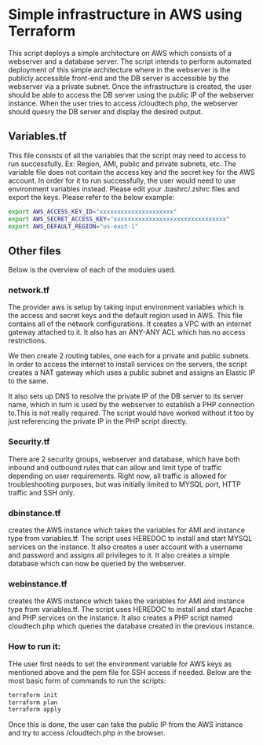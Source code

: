# Simple infrastructure in AWS using Terraform

This script deploys a simple architecture on AWS which consists of a webserver and a database server. The script intends to perform automated deployment of this simple architecture where in the webserver is the publicly accessible front-end and the DB server is accessible by the webserver via a private subnet. 
Once the infrastructure is created, the user should be able to access the DB server using the public IP of the webserver instance. When the user tries to access <publicIP>/cloudtech.php, the webserver should quesry the DB server and display the desired output.

## Variables.tf

This file consists of all the variables that the script may need to access to run successfully. Ex: Region, AMI, public and private subnets, etc.
The variable file does not contain the access key and the secret key for the AWS account. 
In order for it to run successfully, the user would need to use environment variables instead. Please edit your .bashrc/.zshrc files and export the keys.
Please refer to the below example:
```bash
export AWS_ACCESS_KEY_ID="xxxxxxxxxxxxxxxxxxxxx"
export AWS_SECRET_ACCESS_KEY="xxxxxxxxxxxxxxxxxxxxxxxxxxxxxxxx"
export AWS_DEFAULT_REGION="us-east-1"
```

## Other files

Below is the overview of each of the modules used.


### network.tf
The provider aws is setup by taking input environment variables which is the access and secret keys and the default region used in AWS.
This file contains all of the network configurations. It creates a VPC with an internet gateway attached to it. It also has an ANY-ANY ACL which has no access restrictions. 

We then create 2 routing tables, one each for a private and public subnets. In order to access the internet to install services on the servers, the script creates a NAT gateway which uses a public subnet and assigns an Elastic IP to the same. 

It also sets up DNS to resolve the private IP of the DB server to its server name, which in turn is used by the webserver to establish a PHP connection to.This is not really required. The script would have worked without it too by just referencing the private IP in the PHP script directly.

### Security.tf

There are 2 security groups, webserver and database, which have both inbound and outbound rules that can allow and limit type of traffic depending on user requirements. 
Right now, all traffic is allowed for troubleshooting purposes, but was initially limited to MYSQL port, HTTP traffic and SSH only. 

### dbinstance.tf

creates the AWS instance which takes the variables for AMI and instance type from variables.tf.
The script uses HEREDOC to install and start MYSQL services on the instance. 
It also creates a user account with a username and password and assigns all privileges to it. 
It also creates a simple database which can now be queried by the webserver. 

### webinstance.tf

creates the AWS instance which takes the variables for AMI and instance type from variables.tf.
The script uses HEREDOC to install and start Apache and PHP services on the instance. 
It also creates a PHP script named cloudtech.php which queries the database created in the previous instance.

### How to run it:
THe user first needs to set the environment variable for AWS keys as mentioned above and the pem file for SSH access if needed. 
Below are the most basic form of commands to run the scripts:

```bash
terraform init
terraform plan 
terraform apply 
```
Once this is done, the user can take the public IP from the AWS instance and try to access <publicIP>/cloudtech.php in the browser.
